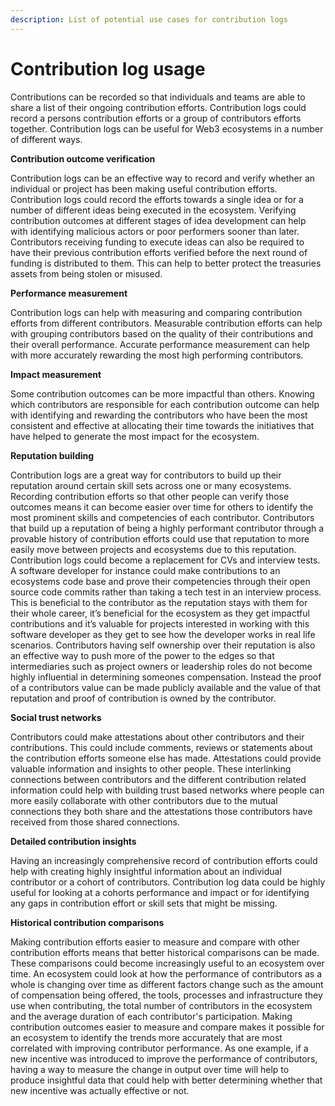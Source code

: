 ```yaml
---
description: List of potential use cases for contribution logs
---
```


# Contribution log usage

Contributions can be recorded so that individuals and teams are able to share a list of their ongoing contribution efforts. Contribution logs could record a persons contribution efforts or a group of contributors efforts together. Contribution logs can be useful for Web3 ecosystems in a number of different ways.



**Contribution outcome verification**

Contribution logs can be an effective way to record and verify whether an individual or project has been making useful contribution efforts. Contribution logs could record the efforts towards a single idea or for a number of different ideas being executed in the ecosystem. Verifying contribution outcomes at different stages of idea development can help with identifying malicious actors or poor performers sooner than later. Contributors receiving funding to execute ideas can also be required to have their previous contribution efforts verified before the next round of funding is distributed to them. This can help to better protect the treasuries assets from being stolen or misused.



**Performance measurement**

Contribution logs can help with measuring and comparing contribution efforts from different contributors. Measurable contribution efforts can help with grouping contributors based on the quality of their contributions and their overall performance. Accurate performance measurement can help with more accurately rewarding the most high performing contributors.



**Impact measurement**

Some contribution outcomes can be more impactful than others. Knowing which contributors are responsible for each contribution outcome can help with identifying and rewarding the contributors who have been the most consistent and effective at allocating their time towards the initiatives that have helped to generate the most impact for the ecosystem.



**Reputation building**

Contribution logs are a great way for contributors to build up their reputation around certain skill sets across one or many ecosystems. Recording contribution efforts so that other people can verify those outcomes means it can become easier over time for others to identify the most prominent skills and competencies of each contributor. Contributors that build up a reputation of being a highly performant contributor through a provable history of contribution efforts could use that reputation to more easily move between projects and ecosystems due to this reputation. Contribution logs could become a replacement for CVs and interview tests. A software developer for instance could make contributions to an ecosystems code base and prove their competencies through their open source code commits rather than taking a tech test in an interview process. This is beneficial to the contributor as the reputation stays with them for their whole career, it’s beneficial for the ecosystem as they get impactful contributions and it’s valuable for projects interested in working with this software developer as they get to see how the developer works in real life scenarios. Contributors having self ownership over their reputation is also an effective way to push more of the power to the edges so that intermediaries such as project owners or leadership roles do not become highly influential in determining someones compensation. Instead the proof of a contributors value can be made publicly available and the value of that reputation and proof of contribution is owned by the contributor.



**Social trust networks**

Contributors could make attestations about other contributors and their contributions. This could include comments, reviews or statements about the contribution efforts someone else has made. Attestations could provide valuable information and insights to other people. These interlinking connections between contributors and the different contribution related information could help with building trust based networks where people can more easily collaborate with other contributors due to the mutual connections they both share and the attestations those contributors have received from those shared connections.



**Detailed contribution insights**

Having an increasingly comprehensive record of contribution efforts could help with creating highly insightful information about an individual contributor or a cohort of contributors. Contribution log data could be highly useful for looking at a cohorts performance and impact or for identifying any gaps in contribution effort or skill sets that might be missing.



**Historical contribution comparisons**

Making contribution efforts easier to measure and compare with other contribution efforts means that better historical comparisons can be made. These comparisons could become increasingly useful to an ecosystem over time. An ecosystem could look at how the performance of contributors as a whole is changing over time as different factors change such as the amount of compensation being offered, the tools, processes and infrastructure they use when contributing, the total number of contributors in the ecosystem and the average duration of each contributor's participation. Making contribution outcomes easier to measure and compare makes it possible for an ecosystem to identify the trends more accurately that are most correlated with improving contributor performance. As one example, if a new incentive was introduced to improve the performance of contributors, having a way to measure the change in output over time will help to produce insightful data that could help with better determining whether that new incentive was actually effective or not.
